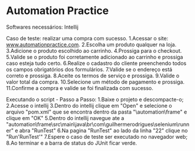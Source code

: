 # Automation Practice
  
  Softwares necessários: Intellij
 
 Caso de teste: realizar uma compra com sucesso.
  1.Acessar o site: www.automationpractice.com.
  2.Escolha um produto qualquer na loja.
  3.Adicione o produto escolhido ao carrinho.
  4.Prossiga para o checkout.
  5.Valide se o produto foi corretamente adicionado ao carrinho e prossiga caso esteja tudo certo.
  6.Realize o cadastro do cliente preenchendo todos os campos obrigatórios dos formulários.
  7.Valide se o endereço está correto e prossiga.
  8.Aceite os termos de serviço e prossiga.
  9.Valide o valor total da compra.
  10.Selecione um método de pagamento e prossiga.
  11.Confirme a compra e valide se foi finalizada com sucesso.

  Executando o script - Passo a Passo:
   1.Baixe o projeto e descompacte-o;
   2.Acesse o intellij
   3.Dentro do intellij clique em "Open" e selecione o arquivo "pom.xml" que se encontra dentro da pasta "\automation\frame" e clique em "OK"
   5.Dentro do intellij navegue ate a "automation\frame\src\main\java\br\com\guilhermerodrigues\selenium\runner" e abra "RunTest"
   6.Na pagina "RunTest" ao lado da linha "22" clique no "Run'RunTest'"
   7.Espere o caso de teste ser executado no navegador web;
   8.Ao terminar e a barra de status do JUnit ficar verde.
